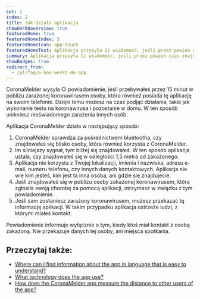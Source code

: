 ```yaml
---
set: 1
index: 2
title: Jak działa aplikacja
showOnFAQoverview: true
featuredHome: true
featuredHomeIndex: 5
featuredHomeIcon: app-touch
featuredHomeText: Aplikacja przysyła Ci wiadomość, jeśli przez pewien czas znajdowałeś się w pobliżu osoby zarażonej koronawirusem.
summary: Aplikacja przysyła Ci wiadomość, jeśli przez pewien czas znajdowałeś się w pobliżu osoby zarażonej koronawirusem.
showBadges: true
redirect_from: 
  - /pl/faq/6-hoe-werkt-de-app
---
```

CoronaMelder wysyła Ci powiadomienie, jeśli przebywałeś przez 15 minut w pobliżu zarażonej koronawirusem osoby, która również posiada tę aplikację na swoim telefonie. Dzięki temu możesz na czas podjąć działania, takie jak wykonanie testu na koronawirusa i pozostanie w domu. W ten sposób unikniesz nieświadomego zarażenia innych osób.

Aplikacja CoronaMelder działa w następujący sposób:

1. CoronaMelder sprawdza za pośrednictwem bluetootha, czy znajdowałeś się blisko osoby, która również korzysta z CoronaMelder.
2. Im silniejszy sygnał, tym bliżej się znajdowałeś. W ten sposób aplikacja ustala, czy znajdowałeś się w odległości 1,5 metra od zakażonego.
3. Aplikacja nie korzysta z Twojej lokalizacji, imienia i nazwiska, adresu e-mail, numeru telefonu, czy innych danych kontaktowych. Aplikacja nie wie kim jesteś, kim jest ta inna osoba, ani gdzie się znajdujecie.
4. Jeśli znajdowałeś się w pobliżu osoby zakażonej koronawirusem, która zgłosiła swoją chorobę za pomocą aplikacji, otrzymasz w związku z tym powiadomienie.
5. Jeśli sam zostaniesz zarażony koronawirusem, możesz przekazać tę informację aplikacji. W takim przypadku aplikacja ostrzeże ludzi, z którymi miałeś kontakt.

Powiadomienie informuje wyłącznie o tym, kiedy ktoś miał kontakt z osobą zakażoną. Nie przekazuje danych tej osoby, ani miejsca spotkania.

## Przeczytaj także:

- [Where can I find information about the app in language that is easy to understand?](/{{page.lang}}/faq/1-11-coronamelder-in-makkelijke-taal)
- [What technology does the app use?](/{{page.lang}}/faq/2-6-hoe-werkt-de-app-technisch-precies) 
- [How does the CoronaMelder app measure the distance to other users of the app?](/{{page.lang}}/faq/2-1-hoe-meet-coronamelder-de-afstand) 

